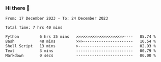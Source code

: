 ### Hi there 👋

<!--
**ututono/ututono** is a ✨ _special_ ✨ repository because its `README.md` (this file) appears on your GitHub profile.

Here are some ideas to get you started:

- 🔭 I’m currently working on ...
- 🌱 I’m currently learning ...
- 👯 I’m looking to collaborate on ...
- 🤔 I’m looking for help with ...
- 💬 Ask me about ...
- 📫 How to reach me: ...
- 😄 Pronouns: ...
- ⚡ Fun fact: ...
-->



<!--START_SECTION:waka-->

```txt
From: 17 December 2023 - To: 24 December 2023

Total Time: 7 hrs 40 mins

Python         6 hrs 35 mins   >>>>>>>>>>>>>>>>>>>>>----   85.74 %
Bash           48 mins         >>>----------------------   10.54 %
Shell Script   13 mins         >------------------------   02.93 %
Text           3 mins          -------------------------   00.79 %
Markdown       0 secs          -------------------------   00.00 %
```

<!--END_SECTION:waka-->
